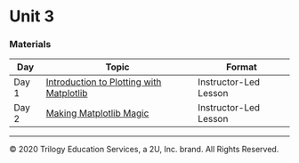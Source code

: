 # Unit 3

### Materials

| Day | Topic | Format
| -- | -- | -- |
| Day 1 | [Introduction to Plotting with Matplotlib](./01-Day) | Instructor-Led Lesson |
| Day 2 | [Making Matplotlib Magic](./02-Day) | Instructor-Led Lesson |

---

© 2020 Trilogy Education Services, a 2U, Inc. brand. All Rights Reserved.
